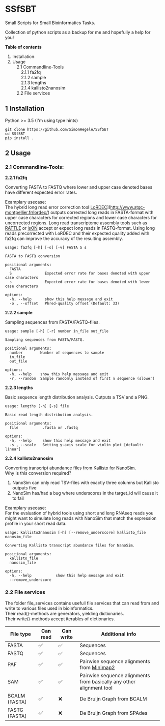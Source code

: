 # SSfSBT
Small Scripts for Small Bioinformatics Tasks.

Collection of python scripts as a backup for me and hopefully a help for you!

**Table of contents**
1. Installation
2. Usage<br>
&emsp;2.1 Commandline-Tools<br>
&emsp;&emsp;2.1.1 fa2fq<br>
&emsp;&emsp;2.1.2 sample<br>
&emsp;&emsp;2.1.3 lengths<br>
&emsp;&emsp;2.1.4 kallisto2nanosim<br>
&emsp;2.2 File services

## 1 Installation

Python >= 3.5 (I'm using type hints)

`git clone https://github.com/SimonHegele/SSfSBT`<br>
`cd SSfSBT`<br>
`pip install .`

## 2 Usage

### 2.1 Commandline-Tools:

**2.2.1 fa2fq**

Converting FASTA to FASTQ where lower and upper case denoted bases have different expected
error rates.

Examplary usecase:<br>
The hybrid long read error correction tool
[LoRDEC]([https://example.com)](http://www.atgc-montpellier.fr/lordec/) outputs corrected
long reads in FASTA-format with upper case characters for corrected regions and lower case
characters for uncorrected regions. Long read transcriptome assembly tools such as 
[RATTLE](https://github.com/comprna/RATTLE) or [isON](https://github.com/aljpetri/isONform)
accept or expect long reads in FASTQ-format. Using long reads precorrected with LoRDEC
and their expected quality added with fa2fq can improve the accuracy of the resulting
assembly.

```
usage: fa2fq [-h] [-o] [-v] FASTA S s

FASTA to FASTQ conversion

positional arguments:
  FASTA
  S               Expected error rate for bases denoted with upper case characters
  s               Expected error rate for bases denoted with lower case characters

options:
  -h, --help      show this help message and exit
  -o , --offset   Phred-quality offset (Default: 33)
```

**2.2.2 sample**

Sampling sequences from FASTA/FASTQ-files.

```
usage: sample [-h] [-r] number in_file out_file

Sampling sequences from FASTA/FASTQ.

positional arguments:
  number        Number of sequences to sample
  in_file
  out_file

options:
  -h, --help    show this help message and exit
  -r, --random  Sample randomly instead of first n sequence (slower)
```

**2.2.3 lengths**

Basic sequence length distribution analysis.
Outputs a TSV and a PNG.

```
usage: lengths [-h] [-s] file

Basic read length distribution analysis.

positional arguments:
  file           .fasta or .fastq

options:
  -h, --help     show this help message and exit
  -s , --scale   Setting y-axis scale for violin plot [default: linear]
```

**2.2.4 kallisto2nanosim**

Converting transcript abundance files from [Kallisto](https://github.com/pachterlab/kallisto)
for [NanoSim](https://github.com/bcgsc/NanoSim).<br>
Why is this conversion required?<br>
1. NanoSim can only read TSV-files with exactly three columns but Kallisto outputs five
2. NanoSim has/had a bug where underscores in the target_id will cause it to fail 

Examplary usecase:<br>
For the evaluation of hybrid tools using short and long RNAseq reads you might want to simulate long reads with NanoSim that match the expression profile in your short read data.

```
usage: kallisto2nanosim [-h] [--remove_underscore] kallisto_file nanosim_file

Converting Kallisto transcript abundance files for NanoSim.

positional arguments:
  kallisto_file
  nanosim_file

options:
  -h, --help           show this help message and exit
  --remove_underscore
```

### 2.2 File services

The folder file_services contains usefull file services that can read from and write to various files used in bioinformatics.<br>
Their read()-methods are generators, yielding dictionaries.<br>
Their write()-methods accept iterables of dictionaries.

| File type    | Can read     | Can write    | Additional info |
|--------------|--------------|--------------|-----------------|
| FASTA        | ✅ | ✅ | Sequences
| FASTQ | ✅ | ✅ | Sequences
| PAF | ✅ | ✅ | Pairwise sequence alignments from [Minimap2](https://github.com/lh3/minimap2)
| SAM | ✅ | ✅ | Pairwise sequence alignments from basically any other alignment tool
| BCALM (FASTA) | ✅ | ❌ | De Bruijn Graph from BCALM
| FASTG (FASTA) | ✅ | ❌ | De Bruijn Graph from SPAdes
